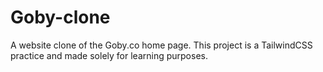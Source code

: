 # Goby-clone

A website clone of the Goby.co home page. This project is a TailwindCSS practice and made solely for learning purposes.
